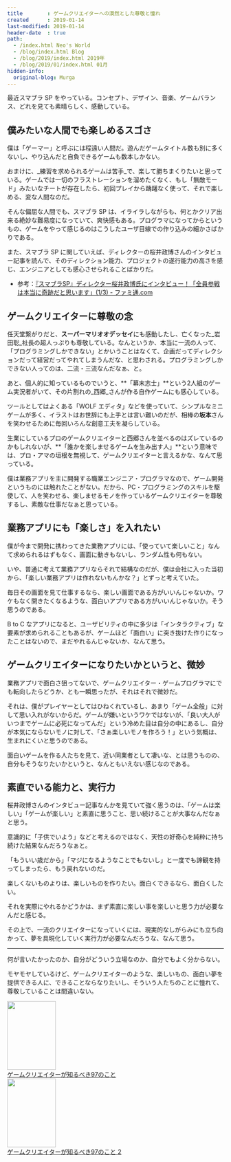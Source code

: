 ```yaml
---
title        : ゲームクリエイターへの漠然とした尊敬と憧れ
created      : 2019-01-14
last-modified: 2019-01-14
header-date  : true
path:
  - /index.html Neo's World
  - /blog/index.html Blog
  - /blog/2019/index.html 2019年
  - /blog/2019/01/index.html 01月
hidden-info:
  original-blog: Murga
---
```


最近スマブラ SP をやっている。コンセプト、デザイン、音楽、ゲームバランス、どれを見ても素晴らしく、感動している。

## 僕みたいな人間でも楽しめるスゴさ

僕は「ゲーマー」と呼ぶには程遠い人間だ。遊んだゲームタイトル数も別に多くないし、やり込んだと自負できるゲームも数本しかない。

おまけに、_練習を求められるゲームは苦手_で、楽して勝ちまくりたいと思っている。ゲームでは一切のフラストレーションを溜めたくなく、もし「無敵モード」みたいなチートが存在したら、初回プレイから躊躇なく使って、それで楽しめる、変な人間なのだ。

そんな偏屈な人間でも、スマブラ SP は、イライラしながらも、何とかクリア出来る絶妙な難易度になっていて、爽快感もある。プログラマになってからというもの、ゲームをやって感じるのはこうしたユーザ目線での作り込みの細かさばかりである。

また、スマブラ SP に関していえば、ディレクターの桜井政博さんのインタビュー記事を読んで、そのディレクション能力、プロジェクトの遂行能力の高さを感じ、エンジニアとしても感心させられることばかりだ。

- 参考：[『スマブラSP』ディレクター桜井政博氏にインタビュー！「全員参戦は本当に奇跡だと思います」(1/3) - ファミ通.com](https://s.famitsu.com/news/201812/17169087.html)

## ゲームクリエイターに尊敬の念

任天堂繋がりだと、**スーパーマリオオデッセイ**にも感動したし、亡くなった_岩田聡_社長の超人っぷりも尊敬している。なんというか、本当に一流の人って、「プログラミングしかできない」とかいうことはなくて、企画だってディレクションだって経営だってやれてしまうんだな、と思わされる。プログラミングしかできない人ってのは、二流・三流なんだなぁ、と。

あと、個人的に知っているものでいうと、**「幕末志士」**という2人組のゲーム実況者がいて、その片割れの_西郷_さんが作る自作ゲームにも感心している。

ツールとしてはよくある「WOLF エディタ」などを使っていて、シンプルなミニゲームが多く、イラストはお世辞にも上手とは言い難いのだが、相棒の**坂本**さんを笑わせるために毎回いろんな創意工夫を凝らしている。

生業にしているプロのゲームクリエイターと西郷さんを並べるのはズレているのかもしれないが、**「誰かを楽しませるゲームを生み出す人」**という意味では、プロ・アマの垣根を無視して、ゲームクリエイターと言えるかな、なんて思っている。

僕は業務アプリを主に開発する職業エンジニア・プログラマなので、ゲーム開発というものには触れたことがない。だから、PC・プログラミングのスキルを駆使して、人を笑わせる、楽しませるモノを作っているゲームクリエイターを尊敬するし、素敵な仕事だなぁと思っている。

## 業務アプリにも「楽しさ」を入れたい

僕が今まで開発に携わってきた業務アプリには、「使っていて楽しいこと」なんて求められるはずもなく、画面に動きもないし、ランダム性も何もない。

いや、普通に考えて業務アプリならそれで結構なのだが、僕は会社に入った当初から、「楽しい業務アプリは作れないもんかな？」とずっと考えていた。

毎日その画面を見て仕事するなら、楽しい画面である方がいいんじゃないか。ワケもなく開きたくなるような、面白いアプリである方がいいんじゃないか。そう思うのである。

B to C なアプリになると、ユーザビリティの中に多少は「インタラクティブ」な要素が求められることもあるが、ゲームほど「面白い」に突き抜けた作りになったことはないので、まだやれるんじゃないか、なんて思う。

## ゲームクリエイターになりたいかというと、微妙

業務アプリで面白さ狙ってないで、ゲームクリエイター・ゲームプログラマにでも転向したらどうか、とも一瞬思ったが、それはそれで微妙だ。

それは、僕がプレイヤーとしてはひねくれているし、あまり「ゲーム全般」に対して思い入れがないからだ。ゲームが嫌いというワケではないが、「良い大人がいつまでゲームに必死になってんだ」という冷めた目は自分の中にあるし、自分が本気にならないモノに対して、「さぁ楽しいモノを作ろう！」という気概は、生まれにくいと思うのである。

面白いゲームを作る人たちを見て、近い同業者として凄いな、とは思うものの、自分もそうなりたいかというと、なんともいえない感じなのである。

## 素直でいる能力と、実行力

桜井政博さんのインタビュー記事なんかを見ていて強く思うのは、「ゲームは楽しい」「ゲームが楽しい」と素直に思うこと、思い続けることが大事なんだなぁと思う。

意識的に「子供でいよう」などと考えるのではなく、天性の好奇心を純粋に持ち続けた結果なんだろうなぁと。

「もういい歳だから」「マジになるようなことでもないし」と一度でも諦観を持ってしまったら、もう戻れないのだ。

楽しくないものよりは、楽しいものを作りたい。面白くできるなら、面白くしたい。

それを実際にやれるかどうかは、まず素直に楽しい事を楽しいと思う力が必要なんだと感じる。

その上で、一流のクリエイターになっていくには、現実的なしがらみにも立ち向かって、夢を具現化していく実行力が必要なんだろうな、なんて思う。

---

何が言いたかったのか、自分がどういう立場なのか、自分でもよく分からない。

モヤモヤしているけど、ゲームクリエイターのような、楽しいもの、面白い夢を提供できる人に、できることならなりたいし、そういう人たちのことに憧れて、尊敬していることは間違いない。

<div class="ad-amazon">
  <div class="ad-amazon-image">
    <a href="https://www.amazon.co.jp/dp/4873115701?tag=neos21-22&amp;linkCode=osi&amp;th=1&amp;psc=1">
      <img src="https://m.media-amazon.com/images/I/51yEUhDzaIL._SL160_.jpg" width="113" height="160">
    </a>
  </div>
  <div class="ad-amazon-info">
    <div class="ad-amazon-title">
      <a href="https://www.amazon.co.jp/dp/4873115701?tag=neos21-22&amp;linkCode=osi&amp;th=1&amp;psc=1">ゲームクリエイターが知るべき97のこと</a>
    </div>
  </div>
</div>

<div class="ad-amazon">
  <div class="ad-amazon-image">
    <a href="https://www.amazon.co.jp/dp/4873116228?tag=neos21-22&amp;linkCode=osi&amp;th=1&amp;psc=1">
      <img src="https://m.media-amazon.com/images/I/51xbXh2b7KL._SL160_.jpg" width="113" height="160">
    </a>
  </div>
  <div class="ad-amazon-info">
    <div class="ad-amazon-title">
      <a href="https://www.amazon.co.jp/dp/4873116228?tag=neos21-22&amp;linkCode=osi&amp;th=1&amp;psc=1">ゲームクリエイターが知るべき97のこと 2</a>
    </div>
  </div>
</div>
